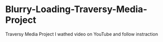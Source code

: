 # Blurry-Loading-Traversy-Media-Project
Traversy Media Project
 I wathed video on YouTube and follow instraction
